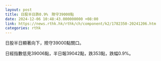 ```yaml
---
layout: post
title: 日股半日跌0.9%　險守39000點
date: 2024-12-06 10:48:43.000000000 +08:00
link: https://news.rthk.hk/rthk/ch/component/k2/1782350-20241206.htm
categories: rthk
---
```


日股半日顯著向下，險守39000點關口。

日經指數低見39006點，半日報39042點，跌353點，跌幅0.9%。
